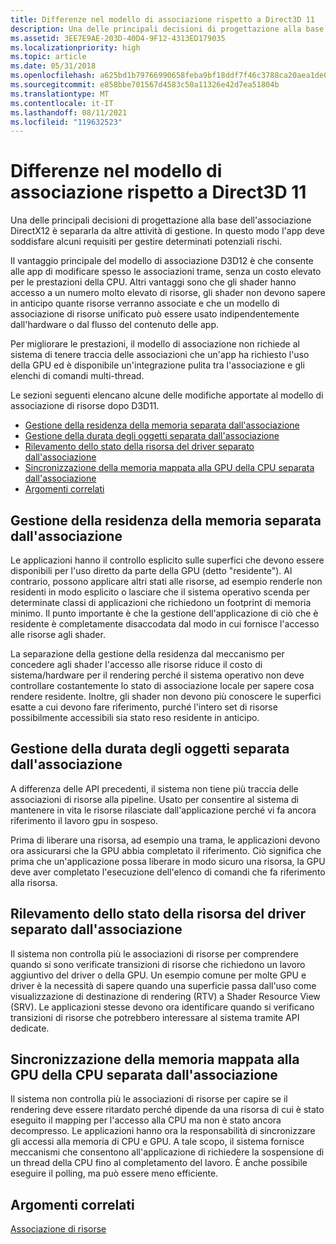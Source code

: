 ```yaml
---
title: Differenze nel modello di associazione rispetto a Direct3D 11
description: Una delle principali decisioni di progettazione alla base dell'associazione DirectX12 è separarla da altre attività di gestione. In questo modo l'app deve soddisfare alcuni requisiti per gestire determinati potenziali rischi.
ms.assetid: 3EE7E9AE-203D-40D4-9F12-4313ED179035
ms.localizationpriority: high
ms.topic: article
ms.date: 05/31/2018
ms.openlocfilehash: a625bd1b79766990658feba9bf18ddf7f46c3788ca20aea1de0b4ab80ae0a71f
ms.sourcegitcommit: e858bbe701567d4583c50a11326e42d7ea51804b
ms.translationtype: MT
ms.contentlocale: it-IT
ms.lasthandoff: 08/11/2021
ms.locfileid: "119632523"
---
```

# <a name="differences-in-the-binding-model-from-direct3d-11"></a>Differenze nel modello di associazione rispetto a Direct3D 11

Una delle principali decisioni di progettazione alla base dell'associazione DirectX12 è separarla da altre attività di gestione. In questo modo l'app deve soddisfare alcuni requisiti per gestire determinati potenziali rischi.

Il vantaggio principale del modello di associazione D3D12 è che consente alle app di modificare spesso le associazioni trame, senza un costo elevato per le prestazioni della CPU. Altri vantaggi sono che gli shader hanno accesso a un numero molto elevato di risorse, gli shader non devono sapere in anticipo quante risorse verranno associate e che un modello di associazione di risorse unificato può essere usato indipendentemente dall'hardware o dal flusso del contenuto delle app.

Per migliorare le prestazioni, il modello di associazione non richiede al sistema di tenere traccia delle associazioni che un'app ha richiesto l'uso della GPU ed è disponibile un'integrazione pulita tra l'associazione e gli elenchi di comandi multi-thread.

Le sezioni seguenti elencano alcune delle modifiche apportate al modello di associazione di risorse dopo D3D11.

-   [Gestione della residenza della memoria separata dall'associazione](#memory-residency-management-separated-from-binding)
-   [Gestione della durata degli oggetti separata dall'associazione](#object-lifetime-management-separated-from-binding)
-   [Rilevamento dello stato della risorsa del driver separato dall'associazione](#driver-resource-state-tracking-separated-from-binding)
-   [Sincronizzazione della memoria mappata alla GPU della CPU separata dall'associazione](#cpu-gpu-mapped-memory-synchronization-separated-from-binding)
-   [Argomenti correlati](#related-topics)

## <a name="memory-residency-management-separated-from-binding"></a>Gestione della residenza della memoria separata dall'associazione

Le applicazioni hanno il controllo esplicito sulle superfici che devono essere disponibili per l'uso diretto da parte della GPU (detto "residente"). Al contrario, possono applicare altri stati alle risorse, ad esempio renderle non residenti in modo esplicito o lasciare che il sistema operativo scenda per determinate classi di applicazioni che richiedono un footprint di memoria minimo. Il punto importante è che la gestione dell'applicazione di ciò che è residente è completamente disaccodata dal modo in cui fornisce l'accesso alle risorse agli shader.

La separazione della gestione della residenza dal meccanismo per concedere agli shader l'accesso alle risorse riduce il costo di sistema/hardware per il rendering perché il sistema operativo non deve controllare costantemente lo stato di associazione locale per sapere cosa rendere residente. Inoltre, gli shader non devono più conoscere le superfici esatte a cui devono fare riferimento, purché l'intero set di risorse possibilmente accessibili sia stato reso residente in anticipo.

## <a name="object-lifetime-management-separated-from-binding"></a>Gestione della durata degli oggetti separata dall'associazione

A differenza delle API precedenti, il sistema non tiene più traccia delle associazioni di risorse alla pipeline. Usato per consentire al sistema di mantenere in vita le risorse rilasciate dall'applicazione perché vi fa ancora riferimento il lavoro gpu in sospeso.

Prima di liberare una risorsa, ad esempio una trama, le applicazioni devono ora assicurarsi che la GPU abbia completato il riferimento. Ciò significa che prima che un'applicazione possa liberare in modo sicuro una risorsa, la GPU deve aver completato l'esecuzione dell'elenco di comandi che fa riferimento alla risorsa.

## <a name="driver-resource-state-tracking-separated-from-binding"></a>Rilevamento dello stato della risorsa del driver separato dall'associazione

Il sistema non controlla più le associazioni di risorse per comprendere quando si sono verificate transizioni di risorse che richiedono un lavoro aggiuntivo del driver o della GPU. Un esempio comune per molte GPU e driver è la necessità di sapere quando una superficie passa dall'uso come visualizzazione di destinazione di rendering (RTV) a Shader Resource View (SRV). Le applicazioni stesse devono ora identificare quando si verificano transizioni di risorse che potrebbero interessare al sistema tramite API dedicate.

## <a name="cpu-gpu-mapped-memory-synchronization-separated-from-binding"></a>Sincronizzazione della memoria mappata alla GPU della CPU separata dall'associazione

Il sistema non controlla più le associazioni di risorse per capire se il rendering deve essere ritardato perché dipende da una risorsa di cui è stato eseguito il mapping per l'accesso alla CPU ma non è stato ancora decompresso. Le applicazioni hanno ora la responsabilità di sincronizzare gli accessi alla memoria di CPU e GPU. A tale scopo, il sistema fornisce meccanismi che consentono all'applicazione di richiedere la sospensione di un thread della CPU fino al completamento del lavoro. È anche possibile eseguire il polling, ma può essere meno efficiente.

## <a name="related-topics"></a>Argomenti correlati

<dl> <dt>

[Associazione di risorse](resource-binding.md)
</dt> </dl>

 

 




